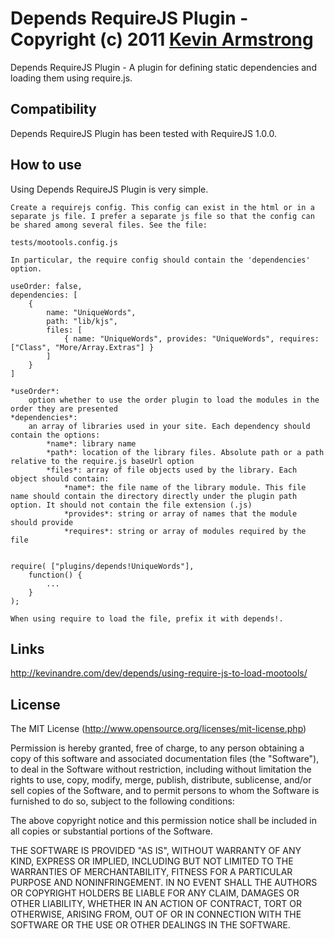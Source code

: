 Depends RequireJS Plugin - Copyright (c) 2011 [Kevin Armstrong](http://kevinandre.com/)
========================================================================================

Depends RequireJS Plugin - A plugin for defining static dependencies and loading them using require.js.


Compatibility
-------------

Depends RequireJS Plugin has been tested with RequireJS 1.0.0.


How to use
-------------

Using Depends RequireJS Plugin is very simple.

	Create a requirejs config. This config can exist in the html or in a separate js file. I prefer a separate js file so that the config can be shared among several files. See the file:
	
	tests/mootools.config.js	
	
	In particular, the require config should contain the 'dependencies' option.
	
	useOrder: false,
	dependencies: [
		{
			name: "UniqueWords",
			path: "lib/kjs",
			files: [
				{ name: "UniqueWords", provides: "UniqueWords", requires: ["Class", "More/Array.Extras"] }
			]
		}
	]
	
	*useOrder*: 
		option whether to use the order plugin to load the modules in the order they are presented
	*dependencies*: 
		an array of libraries used in your site. Each dependency should contain the options:
			*name*: library name
			*path*: location of the library files. Absolute path or a path relative to the require.js baseUrl option
			*files*: array of file objects used by the library. Each object should contain:
				*name*: the file name of the library module. This file name should contain the directory directly under the plugin path option. It should not contain the file extension (.js)
				*provides*: string or array of names that the module should provide
				*requires*: string or array of modules required by the file

	
	require( ["plugins/depends!UniqueWords"],
		function() {
			...
		}
	);
	
	When using require to load the file, prefix it with depends!.
	

Links
-----

http://kevinandre.com/dev/depends/using-require-js-to-load-mootools/


License
-------

The MIT License (http://www.opensource.org/licenses/mit-license.php)

Permission is hereby granted, free of charge, to any person
obtaining a copy of this software and associated documentation
files (the "Software"), to deal in the Software without
restriction, including without limitation the rights to use,
copy, modify, merge, publish, distribute, sublicense, and/or sell
copies of the Software, and to permit persons to whom the
Software is furnished to do so, subject to the following
conditions:

The above copyright notice and this permission notice shall be
included in all copies or substantial portions of the Software.

THE SOFTWARE IS PROVIDED "AS IS", WITHOUT WARRANTY OF ANY KIND,
EXPRESS OR IMPLIED, INCLUDING BUT NOT LIMITED TO THE WARRANTIES
OF MERCHANTABILITY, FITNESS FOR A PARTICULAR PURPOSE AND
NONINFRINGEMENT. IN NO EVENT SHALL THE AUTHORS OR COPYRIGHT
HOLDERS BE LIABLE FOR ANY CLAIM, DAMAGES OR OTHER LIABILITY,
WHETHER IN AN ACTION OF CONTRACT, TORT OR OTHERWISE, ARISING
FROM, OUT OF OR IN CONNECTION WITH THE SOFTWARE OR THE USE OR
OTHER DEALINGS IN THE SOFTWARE.
